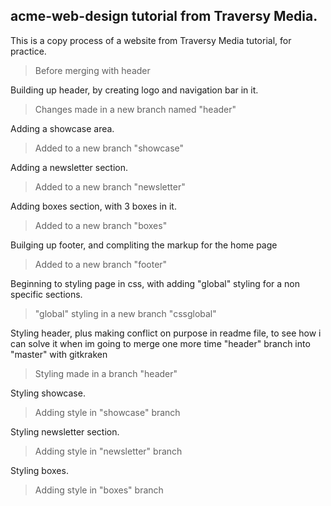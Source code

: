 ## acme-web-design tutorial from Traversy Media.

This is a copy process of a website from Traversy Media tutorial, for practice.

> Before merging with header

Building up header, by creating logo and navigation bar in it.

> Changes made in a new branch named "header"

Adding a showcase area.

> Added to a new branch "showcase"

Adding a newsletter section.

> Added to a new branch "newsletter"

Adding boxes section, with 3 boxes in it.

> Added to a new branch "boxes"

Builging up footer, and compliting the markup for the home page

> Added to a new branch "footer"

Beginning to styling page in css, with adding "global" styling for a non specific sections.

> "global" styling in a new branch "cssglobal"

Styling header, plus making conflict on purpose in readme file, to see how i can solve it when im going to merge one more time "header" branch into "master" with gitkraken

> Styling made in a branch "header"

Styling showcase.

> Adding style in "showcase" branch

Styling newsletter section.

> Adding style in "newsletter" branch

Styling boxes.

> Adding style in "boxes" branch